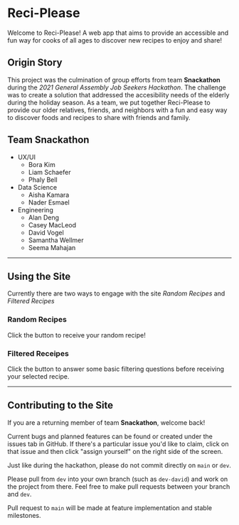 # Reci-Please
Welcome to Reci-Please! A web app that aims to provide an accessible and fun way for cooks of all ages to discover new recipes to enjoy and share!

## Origin Story
This project was the culmination of group efforts from team __Snackathon__ during the _2021 General Assembly Job Seekers Hackathon_. The challenge was to create a solution that addressed the accesibility needs of the elderly during the holiday season. As a team, we put together Reci-Please to provide our older relatives, friends, and neighbors with a fun and easy way to discover foods and recipes to share with friends and family.

## Team Snackathon
- UX/UI
    - Bora Kim
    - Liam Schaefer
    - Phaly Bell
- Data Science
    - Aisha Kamara
    - Nader Esmael
- Engineering
    - Alan Deng
    - Casey MacLeod
    - David Vogel
    - Samantha Wellmer
    - Seema Mahajan

---

## Using the Site
Currently there are two ways to engage with the site _Random Recipes_ and _Filtered Recipes_

### Random Recipes
Click the button to receive your random recipe!

### Filtered Receipes
Click the button to answer some basic filtering questions before receiving your selected recipe.

---

## Contributing to the Site
If you are a returning member of team __Snackathon__, welcome back! 

Current bugs and planned features can be found or created under the issues tab in GitHub. If there's a particular issue you'd like to claim, click on that issue and then click "assign yourself" on the right side of the screen.

Just like during the hackathon, please do not commit directly on `main` or `dev`.

Please pull from `dev` into your own branch (such as `dev-david`) and work on the project from there. Feel free to make pull requests between your branch and `dev`.

Pull request to `main` will be made at feature implementation and stable milestones. 